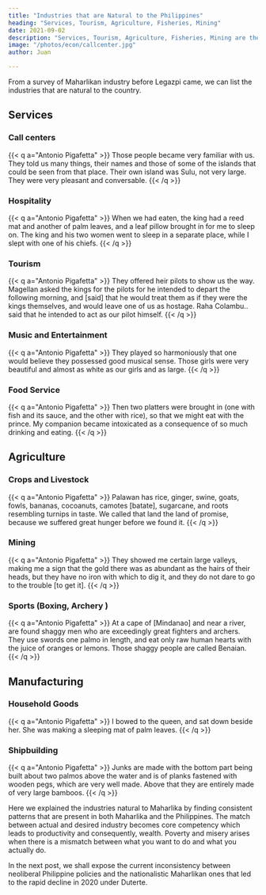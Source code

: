 ```yaml
---
title: "Industries that are Natural to the Philippines"
heading: "Services, Tourism, Agriculture, Fisheries, Mining"
date: 2021-09-02
description: "Services, Tourism, Agriculture, Fisheries, Mining are the natural industries of Maharlika and the Philippines"
image: "/photos/econ/callcenter.jpg"
author: Juan

---
```



From a survey of Maharlikan industry before Legazpi came, we can list the industries that are natural to the country.

## Services 

### Call centers

{{< q a="Antonio Pigafetta" >}}
Those people became very familiar with us. They told us many things, their names and those of some of the islands that could be seen from that place. Their own island was Sulu, not very large. They were very pleasant and conversable.
{{< /q >}}


### Hospitality 

{{< q a="Antonio Pigafetta" >}}
When we had eaten, the king had a reed mat and another of palm leaves, and a leaf pillow brought in for me to sleep on. The king and his two women went to sleep in a separate place, while I slept with one of his chiefs.
{{< /q >}}


### Tourism

{{< q a="Antonio Pigafetta" >}}
They offered heir pilots to show us the way. Magellan asked the kings for the pilots for he intended to depart the following morning, and [said] that he would treat them as if they were the kings themselves, and would leave one of us as hostage. Raha Colambu.. said that he intended to act as our pilot himself.
{{< /q >}}


### Music and Entertainment

{{< q a="Antonio Pigafetta" >}}
They played so harmoniously that one would believe they possessed good musical sense. Those girls were very beautiful and almost as white as our girls and as large.
{{< /q >}}


### Food Service 

{{< q a="Antonio Pigafetta" >}}
Then two platters were brought in (one with fish and its sauce, and the other with rice), so that we might eat with the prince. My companion became intoxicated as a consequence of so much drinking and eating.
{{< /q >}}

<!-- Philippine industries  https://www.rappler.com/newsbreak/iq/171391-fast-facts-agriculture-livelihood-mindanao -->


## Agriculture 

### Crops and Livestock

{{< q a="Antonio Pigafetta" >}}
Palawan has rice, ginger, swine, goats, fowls, bananas, cocoanuts, camotes [batate], sugarcane, and roots resembling turnips in taste. We called that land the land of promise, because we suffered great hunger before we found it.
{{< /q >}}


<!-- Palm oil is more fussy with its requirements, whereas Coconut is more hardy. Palm needs sandy loam soil and doesn’t like too much water, whereas coconuts can grow on more kinds of soil and can tolerate water, which is important since the Philippines (and Sri Lanka) has a lot of typhoons whereas Malaysia and Indonesia do not.

Cocoa requires a lot of work to process and that’s why it’s mostly done in Africa where slave labor seems normal

Coffee demand is very fussy. The flavor of the bean has to be correct otherwise it is not exported and is just for the local market (i.e. kapeng barako). Vietnam has been cultivating coffee for a long time because they were colonized by the French and the French love coffee, and so they have economies of scale to produce good cofffee.

Spices such as garlic are controlled by cartels
 -->
<!-- Food production is the most promising and stable industry in the long run. Mindanao is known as the land of promise because of its fertility and natural resources. Even if global warming devastates the farmlands of Luzon, Mindanao will still be there to provide food.

The Duterte government seems to have pushed for agriculture the most. It did not have any broad iT development program nor electrification infrastructure program. But it has a lot of infrastructure for connecting farms to markets or rural areas to commercial areas -->


### Mining

{{< q a="Antonio Pigafetta" >}}
They showed me certain large valleys, making me a sign that the gold there was as abundant as the hairs of their heads, but they have no iron with which to dig it, and they do not dare to go to the trouble [to get it].
{{< /q >}}


### Sports (Boxing, Archery )

{{< q a="Antonio Pigafetta" >}}
At a cape of [Mindanao] and near a river, are found shaggy men who are exceedingly great fighters and archers. They use swords one palmo in length, and eat only raw human hearts with the juice of oranges or lemons. Those shaggy people are called Benaian.
{{< /q >}}


## Manufacturing

### Household Goods

{{< q a="Antonio Pigafetta" >}}
I bowed to the queen, and sat down beside her. She was making a sleeping mat of palm leaves.
{{< /q >}}


### Shipbuilding

{{< q a="Antonio Pigafetta" >}}
Junks are made with the bottom part being built about two palmos above the water and is of planks fastened with wooden pegs, which are very well made. Above that they are entirely made of very large bamboos.
{{< /q >}}


<!-- IT could be a potential industry since Filipinos are good at English like the India which had a big IT industry (Google’s CEO is Indian). However, IT also requires math which is not a Filipino expertise. Math is an expertise of India and China since the Indians invented zero and ‘Arabic’ numbers, while the Chinese invented the abacus. So IT might not be an industry natural to the Philippines.

Manufacturing has failed many times in the past because the country is an archipelago and the country is too free. So the future cannot be in manufacturing.
 -->

Here we explained the industries natural to Maharlika by finding consistent patterns that are present in both Maharlika and the Philippines. The match between actual and desired industry becomes core competency which leads to productivity and consequently, wealth.  Poverty and misery arises when there is a mismatch between what you want to do and what you actually do. 

In the next post, we shall expose the current inconsistency between neoliberal Philippine policies and the  nationalistic Maharlikan ones that led to the rapid decline in 2020 under Duterte. 
